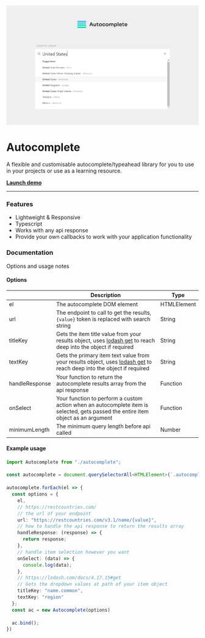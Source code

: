 
[![Autocomplete screenshot](./.github/assets/screenshot.jpg)](https://hellraiserrob.github.io/autocomplete)

# Autocomplete
A flexible and customisable autocomplete/typeahead library for you to use in your projects or use as a learning resource.

[**Launch demo**](https://hellraiserrob.github.io/autocomplete/)

----

### Features

- Lightweight & Responsive
- Typescript
- Works with any api response
- Provide your own callbacks to work with your application functionality

### Documentation
Options and usage notes

#### Options

|             | Description | Type    | 
| ----------- | ----------- | ------- | 
| el    | The autocomplete DOM element  | HTMLElement |
| url    | The endpoint to call to get the results, `{value}` token is replaced with search string  | String |
| titleKey    | Gets the item title value from your results object, uses [lodash get](https://lodash.com/docs/4.17.15#get) to reach deep into the object if required | String |
| textKey    | Gets the primary item text value from your results object, uses [lodash get](https://lodash.com/docs/4.17.15#get) to reach deep into the object if required | String |
| handleResponse    | Your function to return the autocomplete results array from the api response  | Function |
| onSelect    | Your function to perform a custom action when an autocomplete item is selected, gets passed the entire item object as an argument  | Function |
| minimumLength    | The minimum query length before api called  | Number |

#### Example usage

```typescript
import Autocomplete from "./autocomplete";

const autocomplete = document.querySelectorAll<HTMLElement>(`.autocomplete`);

autocomplete.forEach(el => {
  const options = {
    el,
    // https://restcountries.com/
    // the url of your endpoint
    url: "https://restcountries.com/v3.1/name/{value}",
    // how to handle the api response to return the results array
    handleResponse: (response) => {
      return response;
    },
    // handle item selection however you want
    onSelect: (data) => {
      console.log(data);
    },
    // https://lodash.com/docs/4.17.15#get
    // Gets the dropdown values at path of your item object
    titleKey: "name.common",
    textKey: "region"
  };
  const ac = new Autocomplete(options)

  ac.bind();
})

```